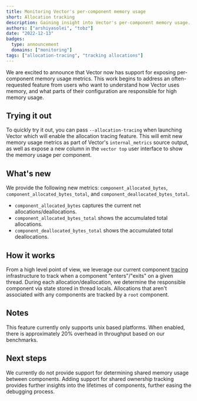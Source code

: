 ```yaml
---
title: Monitoring Vector's per-component memory usage
short: Allocation tracking
description: Gaining insight into Vector's per-component memory usage.
authors: ["arshiyasolei", "tobz"]
date: "2022-12-13"
badges:
  type: announcement
  domains: ["monitoring"]
tags: ["allocation-tracing", "tracking allocations"]
---
```


We are excited to announce that Vector now has support for exposing per-component memory usage metrics. This work begins to address an often-requested  feature from users who want to understand how Vector uses memory, and what parts of their configuration are responsible for high memory usage.

## Trying it out

To quickly try it out, you can pass `--allocation-tracing` when launching Vector which will enable the allocation tracing feature. This will emit new memory usage metrics as part of Vector's `internal_metrics` source output, as well as expose a new column in the `vector top` user interface to show the memory usage per component.

## What's new

We provide the following new metrics: `component_allocated_bytes`, `component_allocated_bytes_total`, and `component_deallocated_bytes_total`.

- `component_allocated_bytes` captures the current net allocations/deallocations.
- `component_allocated_bytes_total` shows the accumulated total allocations.
- `component_deallocated_bytes_total` shows the accumulated total deallocations.

## How it works

From a high level point of view, we leverage our current component [tracing] infrastructure to track when a component "enters"/"exits" on a given thread. During each allocation/deallocation, we determine the responsible component via state stored in thread locals. Allocations that aren't associated with any components are tracked by a `root` component.

## Notes

This feature currently only supports unix based platforms. When enabled, there is approximately 20% overhead in throughput based on our benchmarks.

## Next steps

We currently do not provide support for determining shared memory usage between components. Adding support for shared ownership tracking provides further insights into the lifetimes of components, further easing the debugging process.

[vector]: /
[tracing]: https://docs.rs/tracing/latest/tracing/
